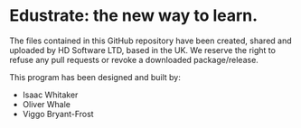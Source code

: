 # Edustrate: the new way to learn.

The files contained in this GitHub repository have been created, shared and uploaded by HD Software LTD, based in the UK. We reserve the right to refuse any pull requests or revoke a downloaded package/release.

This program has been designed and built by:
* Isaac Whitaker
* Oliver Whale
* Viggo Bryant-Frost
